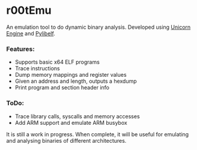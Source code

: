 # r00tEmu

An emulation tool to do dynamic binary analysis. Developed using [Unicorn Engine](https://github.com/unicorn-engine/unicorn) and [Pylibelf](https://github.com/crackinglandia/pylibelf).

### Features:
* Supports basic x64 ELF programs
* Trace instructions
* Dump memory mappings and register values
* Given an address and length, outputs a hexdump
* Print program and section header info

### ToDo:
* Trace library calls, syscalls and memory accesses
* Add ARM support and emulate ARM busybox

It is still a work in progress. When complete, it will be useful for emulating and analysing binaries of different architectures.
